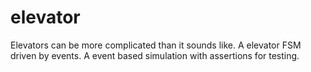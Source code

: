 # elevator
Elevators can be more complicated than it sounds like.
A elevator FSM driven by events. 
A event based simulation with assertions for testing. 
